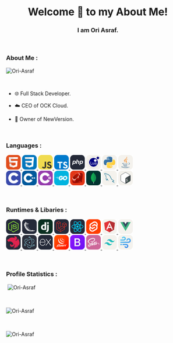 <h1 align="center">Welcome 👋 to my About Me!</h1>
<h3 align="center">I am Ori Asraf.</h3>

<br>

<p align="right"> <h3>About Me : </h3> <img src="https://komarev.com/ghpvc/?username=Ori-Asraf&label=Profile%20views&color=0e75b6&style=flat"
    alt="Ori-Asraf" /> 
  </p>

<br>

<!-- <p><img align="right" src="https://cdn.discordapp.com/attachments/804364167392919593/885146974645551114/OCK.gif" alt="Ori-Asraf" href="https://github.com/Ori-Asraf/" target="_blank" rel="noreferrer" /></p> -->


- 🌐 Full Stack Developer.

- ☁️ CEO of OCK Cloud.

- 👑 Owner of NewVersion.

<br>

<h3 align="left">Languages :</h3>
<p align="left">
    <a href="https://www.w3schools.com/html/" target="_blank" rel="noreferrer">
        <img src="https://raw.githubusercontent.com/tandpfun/skill-icons/main/icons/HTML.svg"
        alt="html5" width="40" height="40" />
    </a>  
    <a href="https://www.w3schools.com/css/" target="_blank" rel="noreferrer">
        <img src="https://raw.githubusercontent.com/tandpfun/skill-icons/main/icons/CSS.svg"
        alt="css3" width="40" height="40" />
    </a>  
    <a href="https://www.w3schools.com/js/" target="_blank" rel="noreferrer">
        <img src="https://raw.githubusercontent.com/tandpfun/skill-icons/main/icons/JavaScript.svg"
        alt="javascript" width="40" height="40" />
    </a>
    <a href="https://www.typescriptlang.org/" target="_blank" rel="noreferrer">
        <img src="https://raw.githubusercontent.com/tandpfun/skill-icons/main/icons/TypeScript.svg"
        alt="typescript" width="40" height="40" />
    </a>
    <a href="https://www.php.net/" target="_blank" rel="noreferrer">
        <img src="https://raw.githubusercontent.com/tandpfun/skill-icons/main/icons/PHP-Dark.svg"
        alt="php" width="40" height="40" />
    </a>
    <a href="https://www.lua.org/" target="_blank" rel="noreferrer">
        <img src="https://raw.githubusercontent.com/tandpfun/skill-icons/main/icons/Lua-Light.svg"
        alt="lua" width="40" height="40" />
    </a>
    <a href="https://www.python.org/" target="_blank" rel="noreferrer">
        <img src="https://raw.githubusercontent.com/tandpfun/skill-icons/main/icons/Python-Light.svg"
        alt="python" width="40" height="40" />
    </a>
    <a href="https://www.java.com/en/" target="_blank" rel="noreferrer">
        <img src="https://raw.githubusercontent.com/tandpfun/skill-icons/main/icons/Java-Light.svg"
        alt="java" width="40" height="40" />
    </a>
    <br>
    <a href="https://www.w3schools.com/c/c_intro.php" target="_blank" rel="noreferrer">
        <img src="https://raw.githubusercontent.com/tandpfun/skill-icons/main/icons/C.svg"
        alt="c" width="40" height="40" />
    </a>
    <a href="https://www.w3schools.com/cpp/" target="_blank" rel="noreferrer">
        <img src="https://raw.githubusercontent.com/tandpfun/skill-icons/main/icons/CPP.svg"
        alt="cplusplus" width="40" height="40" />
    </a>
    <a href="https://docs.microsoft.com/en-us/dotnet/csharp/" target="_blank" rel="noreferrer">
        <img src="https://raw.githubusercontent.com/tandpfun/skill-icons/main/icons/CS.svg"
        alt="csharp" width="40" height="40" />
    </a>
    <a href="https://www.go.dev/" target="_blank" rel="noreferrer">
        <img src="https://raw.githubusercontent.com/tandpfun/skill-icons/main/icons/GoLang.svg"
        alt="go width="40" height="40" />
    </a>
    <a href="https://www.ruby-lang.org/en/" target="_blank" rel="noreferrer">
        <img src="https://raw.githubusercontent.com/tandpfun/skill-icons/main/icons/Ruby.svg"
        alt="ruby" width="40" height="40" />
    </a>
    <a href="https://www.mongodb.com/" target="_blank" rel="noreferrer">
        <img src="https://raw.githubusercontent.com/tandpfun/skill-icons/main/icons/MongoDB.svg"
        alt="mongodb" width="40" height="40" />
    </a>
    <a href="https://www.mysql.com/" target="_blank" rel="noreferrer">
        <img src="https://raw.githubusercontent.com/tandpfun/skill-icons/main/icons/MySQL-Light.svg"
        alt="mysql" width="40" height="40" />
    </a>
    <a href="https://www.gnu.org/software/bash/" target="_blank" rel="noreferrer">
        <img src="https://github.com/tandpfun/skill-icons/blob/main/icons/Bash-Light.svg"
        alt="bash" width="40" height="40" />
    </a> 
</p>

<br>

<h3 align="left">Runtimes & Libaries :</h3>
<p align="left"> 
    <a href="https://nodejs.org/en/" target="_blank" rel="noreferrer">
        <img src="https://github.com/tandpfun/skill-icons/blob/main/icons/NodeJS-Dark.svg"
        alt="react" width="40" height="40" />
    </a>  
    <a href=https://flask.palletsprojects.com/en/2.1.x/" target="_blank" rel="noreferrer">
        <img src="https://github.com/tandpfun/skill-icons/blob/main/icons/Flask-Dark.svg"
        alt="flask" width="40" height="40" />
    </a>  
    <a href="https://www.djangoproject.com/" target="_blank" rel="noreferrer">
        <img src="https://github.com/tandpfun/skill-icons/blob/main/icons/Django.svg"
        alt="django" width="40" height="40" />
    </a>  
    <a href="https://laravel.com/" target="_blank" rel="noreferrer"> 
        <img src="https://github.com/tandpfun/skill-icons/blob/main/icons/Laravel-Dark.svg"
        alt="laravel" width="40" height="40" /> 
    </a> 
    <a href="https://reactjs.org/" target="_blank" rel="noreferrer">
        <img src="https://github.com/tandpfun/skill-icons/blob/main/icons/React-Dark.svg"
        alt="react" width="40" height="40" />
    </a>  
    <a href="https://svelte.dev/" target="_blank" rel="noreferrer"> 
        <img src="https://github.com/tandpfun/skill-icons/blob/main/icons/Svelte.svg"
        alt="svelte" width="40" height="40" /> 
    </a> 
    <a href="https://angularjs.org/" target="_blank" rel="noreferrer"> 
        <img src="https://github.com/tandpfun/skill-icons/blob/main/icons/Angular-Light.svg"
        alt="angularjs" width="40" height="40" /> 
    </a>
    <a href="https://vuejs.org/" target="_blank" rel="noreferrer">
        <img src="https://github.com/tandpfun/skill-icons/blob/main/icons/VueJS-Light.svg"
        alt="vuejs" width="40" height="40" /> 
    </a> 
    <br>
    <a href="https://nestjs.com/" target="_blank" rel="noreferrer"> 
        <img src="https://github.com/tandpfun/skill-icons/blob/main/icons/NestJS-Dark.svg"
        alt="nestjs" width="40" height="40" /> 
    </a> 
    <a href="https://www.electronjs.org/" target="_blank" rel="noreferrer"> 
        <img src="https://github.com/tandpfun/skill-icons/blob/main/icons/Electron.svg"
        alt="electronjs" width="40" height="40" /> 
    </a>   
   <a href="https://expressjs.com/" target="_blank" rel="noreferrer"> 
        <img src="https://github.com/tandpfun/skill-icons/blob/main/icons/ExpressJS-Dark.svg"
        alt="expressjs" width="40" height="40" /> 
    </a> 
    <a href="https://jquery.com/" target="_blank" rel="noreferrer">
        <img src="https://github.com/tandpfun/skill-icons/blob/main/icons/JQuery.svg"
        alt="jquery" width="40" height="40" /> 
    </a> 
    <a href="https://getbootstrap.com" target="_blank" rel="noreferrer">
        <img src="https://github.com/tandpfun/skill-icons/blob/main/icons/Bootstrap.svg"
        alt="bootstrap" width="40" height="40" /> 
    </a> 
    <a href="https://sass-lang.com" target="_blank" rel="noreferrer"> 
        <img src="https://github.com/tandpfun/skill-icons/blob/main/icons/Sass.svg"
        alt="sass" width="40" height="40" /> 
    </a> 
    <a href="https://tailwindcss.com/" target="_blank" rel="noreferrer"> 
        <img src="https://github.com/tandpfun/skill-icons/blob/main/icons/TailwindCSS-Light.svg"
        alt="tailwindcss" width="40" height="40" /> 
    </a>  
    <a href="https://windicss.org/" target="_blank" rel="noreferrer"> 
        <img src="https://github.com/tandpfun/skill-icons/blob/main/icons/WindiCSS-Light.svg"
        alt="windicss" width="40" height="40" /> 
    </a>
</p>

<br>

<h3>Profile Statistics :</h3>

<p>&nbsp;<img align="center" src="https://github-readme-stats.vercel.app/api?username=Ori-Asraf&show_icons=true&locale=en"
    alt="Ori-Asraf" /></p>

<br>

<p><img align="center" src="https://github-readme-streak-stats.herokuapp.com/?user=Ori-Asraf" alt="Ori-Asraf" /></p>

<br>

<p><img align="center"
    src="https://github-readme-stats.vercel.app/api/top-langs?username=Ori-Asraf"
    alt="Ori-Asraf" /></p>

<br>
